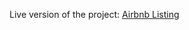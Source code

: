 Live version of the project:
[Airbnb Listing](https://yersel500-airbnb-pd-app-j8akso.streamlit.app/)